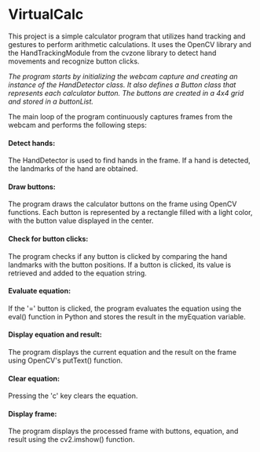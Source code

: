 # VirtualCalc

This project is a simple calculator program that utilizes hand tracking and gestures to perform arithmetic calculations. It uses the OpenCV library and the HandTrackingModule from the cvzone library to detect hand movements and recognize button clicks.

*The program starts by initializing the webcam capture and creating an instance of the HandDetector class. It also defines a Button class that represents each calculator button. The buttons are created in a 4x4 grid and stored in a buttonList.*

The main loop of the program continuously captures frames from the webcam and performs the following steps:

#### Detect hands: 
The HandDetector is used to find hands in the frame. If a hand is detected, the landmarks of the hand are obtained.

#### Draw buttons: 
The program draws the calculator buttons on the frame using OpenCV functions. Each button is represented by a rectangle filled with a light color, with the button value displayed in the center.

#### Check for button clicks: 
The program checks if any button is clicked by comparing the hand landmarks with the button positions. If a button is clicked, its value is retrieved and added to the equation string.

#### Evaluate equation: 
If the '=' button is clicked, the program evaluates the equation using the eval() function in Python and stores the result in the myEquation variable.

#### Display equation and result: 
The program displays the current equation and the result on the frame using OpenCV's putText() function.

#### Clear equation: 
Pressing the 'c' key clears the equation.

#### Display frame: 
The program displays the processed frame with buttons, equation, and result using the cv2.imshow() function.


